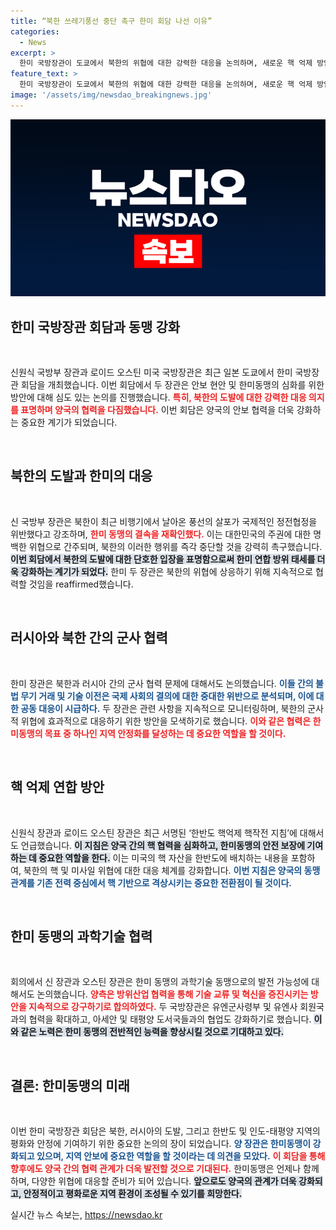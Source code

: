 ```yaml
---
title: “북한 쓰레기풍선 중단 촉구 한미 회담 나선 이유”
categories:
  - News
excerpt: >
  한미 국방장관이 도쿄에서 북한의 위협에 대한 강력한 대응을 논의하며, 새로운 핵 억제 방안과 동맹 강화를 재확인했습니다. 이로써 한미동맹의 연합 방위 태세가 더욱 강화될 전망입니다.
feature_text: >
  한미 국방장관이 도쿄에서 북한의 위협에 대한 강력한 대응을 논의하며, 새로운 핵 억제 방안과 동맹 강화를 재확인했습니다. 이로써 한미동맹의 연합 방위 태세가 더욱 강화될 전망입니다.
image: '/assets/img/newsdao_breakingnews.jpg'
---
```


<p><img src="/assets/img/newsdao_breakingnews.jpg" alt="pcversion 속보" /></p>

<h2 data-ke-size="size26">한미 국방장관 회담과 동맹 강화</h2>

<p data-ke-size="size16">&nbsp;</p>

<p>신원식 국방부 장관과 로이드 오스틴 미국 국방장관은 최근 일본 도쿄에서 한미 국방장관 회담을 개최했습니다. 이번 회담에서 두 장관은 안보 현안 및 한미동맹의 심화를 위한 방안에 대해 심도 있는 논의를 진행했습니다. <b><span style="color: #ee2323;">특히, 북한의 도발에 대한 강력한 대응 의지를 표명하며 양국의 협력을 다짐했습니다.</span></b> 이번 회담은 양국의 안보 협력을 더욱 강화하는 중요한 계기가 되었습니다.</p>

<p data-ke-size="size16">&nbsp;</p>

<h2 data-ke-size="size26">북한의 도발과 한미의 대응</h2>

<p data-ke-size="size16">&nbsp;</p>

<p>신 국방부 장관은 북한이 최근 비행기에서 날아온 풍선의 살포가 국제적인 정전협정을 위반했다고 강조하며, <b><span style="color: #ee2323;">한미 동맹의 결속을 재확인했다.</span></b> 이는 대한민국의 주권에 대한 명백한 위협으로 간주되며, 북한의 이러한 행위를 즉각 중단할 것을 강력히 촉구했습니다. <b><span style="background-color: #21538527;">이번 회담에서 북한의 도발에 대한 단호한 입장을 표명함으로써 한미 연합 방위 태세를 더욱 강화하는 계기가 되었다.</span></b> 한미 두 장관은 북한의 위협에 상응하기 위해 지속적으로 협력할 것임을 reaffirmed했습니다.</p>

<p data-ke-size="size16">&nbsp;</p>

<h2 data-ke-size="size26">러시아와 북한 간의 군사 협력</h2>

<p data-ke-size="size16">&nbsp;</p>

<p>한미 장관은 북한과 러시아 간의 군사 협력 문제에 대해서도 논의했습니다. <b><span style="color: #1a5490;">이들 간의 불법 무기 거래 및 기술 이전은 국제 사회의 결의에 대한 중대한 위반으로 분석되며, 이에 대한 공동 대응이 시급하다.</span></b> 두 장관은 관련 사항을 지속적으로 모니터링하며, 북한의 군사적 위협에 효과적으로 대응하기 위한 방안을 모색하기로 했습니다. <b><span style="color: #ee2323;">이와 같은 협력은 한미동맹의 목표 중 하나인 지역 안정화를 달성하는 데 중요한 역할을 할 것이다.</span></b></p>

<p data-ke-size="size16">&nbsp;</p>

<h2 data-ke-size="size26">핵 억제 연합 방안</h2>

<p data-ke-size="size16">&nbsp;</p>

<p>신원식 장관과 로이드 오스틴 장관은 최근 서명된 ‘한반도 핵억제 핵작전 지침’에 대해서도 언급했습니다. <b><span style="background-color: #21538527;">이 지침은 양국 간의 핵 협력을 심화하고, 한미동맹의 안전 보장에 기여하는 데 중요한 역할을 한다.</span></b> 이는 미국의 핵 자산을 한반도에 배치하는 내용을 포함하여, 북한의 핵 및 미사일 위협에 대한 대응 체계를 강화합니다. <b><span style="color: #1a5490;">이번 지침은 양국의 동맹 관계를 기존 전력 중심에서 핵 기반으로 격상시키는 중요한 전환점이 될 것이다.</span></b></p>

<p data-ke-size="size16">&nbsp;</p>

<h2 data-ke-size="size26">한미 동맹의 과학기술 협력</h2>

<p data-ke-size="size16">&nbsp;</p>

<p>회의에서 신 장관과 오스틴 장관은 한미 동맹의 과학기술 동맹으로의 발전 가능성에 대해서도 논의했습니다. <b><span style="color: #ee2323;">양측은 방위산업 협력을 통해 기술 교류 및 혁신을 증진시키는 방안을 지속적으로 강구하기로 합의하였다.</span></b> 두 국방장관은 유엔군사령부 및 유엔사 회원국과의 협력을 확대하고, 아세안 및 태평양 도서국들과의 협업도 강화하기로 했습니다. <b><span style="background-color: #21538527;">이와 같은 노력은 한미 동맹의 전반적인 능력을 향상시킬 것으로 기대하고 있다.</span></b></p>

<p data-ke-size="size16">&nbsp;</p>

<h2 data-ke-size="size26">결론: 한미동맹의 미래</h2>

<p data-ke-size="size16">&nbsp;</p>

<p>이번 한미 국방장관 회담은 북한, 러시아의 도발, 그리고 한반도 및 인도-태평양 지역의 평화와 안정에 기여하기 위한 중요한 논의의 장이 되었습니다. <b><span style="color: #1a5490;">양 장관은 한미동맹이 강화되고 있으며, 지역 안보에 중요한 역할을 할 것이라는 데 의견을 모았다.</span></b> <b><span style="color: #ee2323;">이 회담을 통해 향후에도 양국 간의 협력 관계가 더욱 발전할 것으로 기대된다.</span></b> 한미동맹은 언제나 함께하며, 다양한 위협에 대응할 준비가 되어 있습니다. <b><span style="background-color: #21538527;">앞으로도 양국의 관계가 더욱 강화되고, 안정적이고 평화로운 지역 환경이 조성될 수 있기를 희망한다.</span></b></p>
실시간 뉴스 속보는, <a href="https://newsdao.kr" rel="dofollow">https://newsdao.kr</a>


